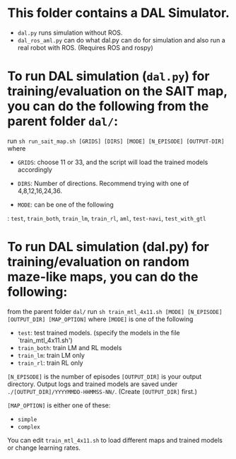 # This folder contains a DAL Simulator. 
- `dal.py` runs simulation without ROS.
- `dal_ros_aml.py` can do what dal.py can do for simulation and also run a real robot with ROS.
(Requires ROS and rospy)


# To run DAL simulation (`dal.py`) for training/evaluation on the SAIT map, you can do the following from the parent folder `dal/`:

run `sh run_sait_map.sh [GRIDS] [DIRS] [MODE] [N_EPISODE] [OUTPUT-DIR]`
where
- `GRIDS`: choose 11 or 33, and the script will load the trained models accordingly

- `DIRS`: Number of directions. Recommend trying with one of 4,8,12,16,24,36.

- `MODE`: can be one of the following

: `test`, `train_both`, `train_lm`, `train_rl`, `aml`, `test-navi`, `test_with_gtl`

# To run DAL simulation (dal.py) for training/evaluation on random maze-like maps, you can do the following:

from the parent folder `dal/` run
`sh train_mtl_4x11.sh [MODE] [N_EPISODE] [OUTPUT_DIR] [MAP_OPTION]`
where `[MODE]` is one of the following
- `test`: test trained models. (specify the models in the file `train_mtl_4x11.sh')
- `train_both`: train LM and RL models
- `train_lm`: train LM only
- `train_rl`: train RL only

`[N_EPISODE]` is the number of episodes
`[OUTPUT_DIR]` is your output directory. Output logs and trained models are saved under `./[OUTPUT_DIR]/YYYYMMDD-HHMMSS-NN/`. (Create `[OUTPUT_DIR]` first.)

`[MAP_OPTION]` is either one of these:
- `simple`
- `complex`

You can edit `train_mtl_4x11.sh` to load different maps and trained models or change learning rates.


